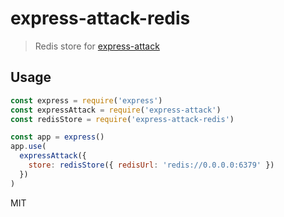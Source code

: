 # express-attack-redis
> Redis store for [express-attack](https://github.com/ocowchun/express-attack)

## Usage
```js
const express = require('express')
const expressAttack = require('express-attack')
const redisStore = require('express-attack-redis')

const app = express()
app.use(
  expressAttack({
    store: redisStore({ redisUrl: 'redis://0.0.0.0:6379' })
  })
)
```

MIT
